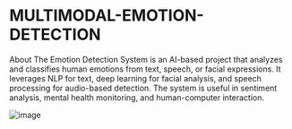 # MULTIMODAL-EMOTION-DETECTION
About
The Emotion Detection System is an AI-based project that analyzes and classifies human emotions from text, speech, or facial expressions. It leverages NLP for text, deep learning for facial analysis, and speech processing for audio-based detection. The system is useful in sentiment analysis, mental health monitoring, and human-computer interaction.



![image](https://github.com/user-attachments/assets/da891cb8-e8c3-415e-babb-8be98ee99df4)
